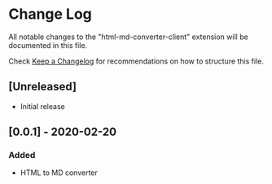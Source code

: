 # Change Log

All notable changes to the "html-md-converter-client" extension will be documented in this file.

Check [Keep a Changelog](http://keepachangelog.com/) for recommendations on how to structure this file.

## [Unreleased]

- Initial release

## [0.0.1] - 2020-02-20

### Added

- HTML to MD converter
